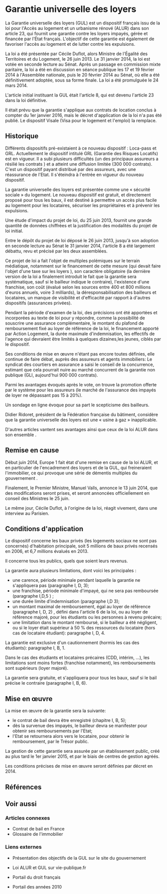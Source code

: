# Garantie universelle des loyers

La Garantie universelle des loyers (GUL) est un dispositif français issu de la loi pour l'Accès au logement et un urbanisme rénové (ALUR) dans son article 23, qui fournit une garantie contre les loyers impayés, gérée et financée par l'État français. L'objectif de cette garantie est également de favoriser l'accès au logement et de lutter contre les expulsions.

La loi a été présentée par Cécile Duflot, alors Ministre de l'Égalité des Territoires et du Logement, le 26 juin 2013. Le 31 janvier 2014, la loi est votée en seconde lecture au Sénat. Après un passage en commission mixte paritaire, la loi a été en discussion en séance publique les 17 et 19 février 2014 à l'Assemblée nationale, puis le 20 février 2014 au Sénat, où elle a été définitivement adoptée, sous sa forme finale. La loi a été promulguée le 24 mars 2014.

L'article initial instituant la GUL était l'article 8, qui est devenu l'article 23 dans la loi définitive.

Il était prévu que la garantie s'applique aux contrats de location conclus à compter du 1er janvier 2016, mais le décret d'application de la loi n'a pas été publié. Le dispositif Visale (Visa pour le logement et l'emploi) la remplace.

## Historique

Différents dispositifs pré-existaient à ce nouveau dispositif : Loca-pass et GRL. Actuellement le dispositif intitulé GRL (Garantie des Risques Locatifs) est en vigueur. Il a subi plusieurs difficultés (un des principaux assureurs a résilié les contrats ) et a atteint une diffusion limitée (300 000 contrats). C'est un dispositif payant distribué par des assureurs, avec une réassurance de l'Etat. Il s'éteindra à l'entrée en vigueur du nouveau dispositif.

La garantie universelle des loyers est présentée comme une « sécurité sociale » du logement. Le nouveau dispositif est gratuit, et directement proposé pour tous les baux, il est destiné à permettre un accès plus facile au logement pour les locataires, sécuriser les propriétaires et à prévenir les expulsions.

Une étude d'impact du projet de loi, du 25 juin 2013, fournit une grande quantité de données chiffrées et la justification des modalités du projet de loi initial.

Entre le dépôt du projet de loi déposé le 26 juin 2013, jusqu'à son adoption en seconde lecture au Sénat le 31 janvier 2014, l'article 8 a été largement débattu, revu et précisé par les deux assemblées.

Ce projet de loi a fait l'objet de multiples polémiques sur le terrain médiatique, notamment sur le financement de cette mesure (qui devait faire l'objet d'une taxe sur les loyers ), son caractère obligatoire (la dernière version de la loi a finalement introduit le fait que la garantie sera systématique, sauf si le bailleur indique le contraire), l'existence d'une franchise, son coût (évalué selon les sources entre 400 et 800 millions d'euros annuels, voire 3 milliards), la déresponsabilisation des bailleurs et locataires, un manque de visibilité et d'efficacité par rapport à d'autres dispositifs (assurances privées).

Pendant la période d'examen de la loi, des précisions ont été apportées et incorporées au texte de loi pour y répondre, comme la possibilité de souscrire une assurance complémentaire, le montant du plafond de remboursement fixé au loyer de référence de la loi, le financement apporté par Action Logement, la durée maximale d'indemnisation, les effectifs de l'agence qui devraient être limités à quelques dizaines,les jeunes, ciblés par le dispositif.

Ses conditions de mise en œuvre n'étant pas encore toutes définies, elle continue de faire débat, auprès des assureurs et agents immobiliers: Le syndicat des courtiers en assurance a saisi le conseil de la concurrence, estimant que cela pourrait nuire au marché concurrent de la garantie non publique (GLI, aujourd'hui 900 000 contrats).

Parmi les avantages évoqués après le vote, on trouve la promotion offerte par le système pour les assureurs (le marché de l'assurance des impayés de loyer ne dépassant pas 15 à 20%).

Un sondage en ligne évoque pour sa part le scepticisme des bailleurs.

Didier Ridoret, président de la Fédération française du bâtiment, considère que la garantie universelle des loyers est une « usine à gaz » inapplicable.

D'autres articles vantent ses avantages ainsi que ceux de la loi ALUR dans son ensemble .

## Remise en cause

Début juin 2014, Europe 1 fait état d'une remise en cause de la loi ALUR, et en particulier de l'encadrement des loyers et de la GUL, qui freineraient l'immobilier, ce qui provoque une série de démentis multiples du gouvernement .

Finalement, le Premier Ministre, Manuel Valls, annonce le 13 juin 2014, que des modifications seront prises, et seront annoncées officiellement en conseil des Ministres le 25 juin.

Le même jour, Cécile Duflot, à l'origine de la loi, réagit vivement, dans une interview au Parisien.

## Conditions d'application

Le dispositif concerne les baux privés (les logements sociaux ne sont pas concernés) d'habitation principale, soit 5 millions de baux privés recensés en 2006, et 6,7 millions évalués en 2013.

Il concerne tous les publics, quels que soient leurs revenus.

La garantie aura plusieurs limitations, dont voici les principales :

- une carence, période minimale pendant laquelle la garantie ne s'appliquera pas (paragraphe I, D, 3);
- une franchise, période minimale d'impayé, qui ne sera pas remboursée (paragraphe I,D,5 ) ;
- une durée limite d'indemnisation (paragraphe I,D 3);
- un montant maximal de remboursement, égal au loyer de référence (paragraphe I, D, 2) , défini dans l'article 6 de la loi, ou au loyer de référence majoré, pour les étudiants ou les personnes à revenu précaire;
- une limitation dans le montant remboursé, si le bailleur a été négligent, ou si le loyer était supérieur à 50 % des ressources du locataire (hors cas de locataire étudiant): paragraphe I, D, 4.

La garantie est exclusive d'un cautionnement (hormis les cas des étudiants): paragraphe I, B, 1.

Dans le cas des étudiants et locataires précaires (CDD, intérim, ...), les limitations sont moins fortes (franchise notamment), les remboursements sont supérieurs (loyer majoré).

La garantie sera gratuite, et s'appliquera pour tous les baux, sauf si le bail précise le contraire (paragraphe I, B, 6).

## Mise en œuvre

La mise en œuvre de la garantie sera la suivante:

- le contrat de bail devra être enregistré (chapitre I, B, 5);
- dès la survenue des impayés, le bailleur devra se manifester pour obtenir ses remboursements par l'Etat;
- l'Etat se retournera alors vers le locataire, pour obtenir le remboursement, par le Trésor public.

La gestion de cette garantie sera assurée par un établissement public, créé au plus tard le 1er janvier 2015, et par le biais de centres de gestion agréés.

Les conditions précises de mise en œuvre seront définies par décret en 2014.

## Références

## Voir aussi

### Articles connexes

- Contrat de bail en France
- Glossaire de l'immobilier

### Liens externes

- Présentation des objectifs de la GUL sur le site du gouvernement
- Loi ALUR et GUL sur vie-publique.fr

- Portail du droit français
- Portail des années 2010
